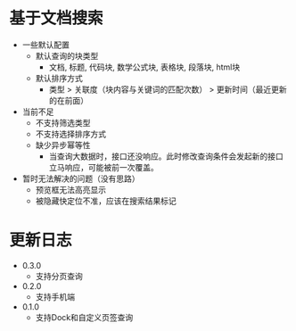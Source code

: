 # 基于文档搜索

* 一些默认配置
  * 默认查询的块类型
    * 文档, 标题, 代码块, 数学公式块, 表格块, 段落块, html块
  * 默认排序方式
    * 类型 > 关联度（块内容与关键词的匹配次数） > 更新时间（最近更新的在前面）
* 当前不足
  * 不支持筛选类型
  * 不支持选择排序方式
  * 缺少异步幂等性
    * 当查询大数据时，接口还没响应。此时修改查询条件会发起新的接口立马响应，可能被前一次覆盖。
* 暂时无法解决的问题（没有思路）
  * 预览框无法高亮显示
  * 被隐藏快定位不准，应该在搜索结果标记
  
# 更新日志

* 0.3.0
  * 支持分页查询
* 0.2.0
  * 支持手机端
* 0.1.0
  * 支持Dock和自定义页签查询